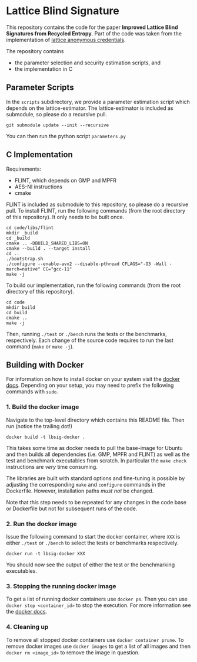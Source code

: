 #	Lattice Blind Signature
This repository contains the code for the paper **Improved Lattice Blind Signatures from Recycled Entropy**. Part of the code was taken from the implementation of [lattice anonymous credentials](https://github.com/Chair-for-Security-Engineering/lattice-anonymous-credentials).

The repository contains
- the parameter selection and security estimation scripts, and
- the implementation in C

## Parameter Scripts

In the `scripts` subdirectory, we provide a parameter estimation script which depends on the lattice-estimator.
The lattice-estimator is included as submodule, so please do a recursive pull.
```shell
git submodule update --init --recursive
```

You can then run the python script `parameters.py`

## C Implementation

Requirements:
- FLINT, which depends on GMP and MPFR
- AES-NI instructions
- cmake

FLINT is included as submodule to this repository, so please do a recursive pull.
To install FLINT, run the following commands (from the root directory of this repository). It only needs to be built once.
```shell
cd code/libs/flint
mkdir _build
cd _build
cmake .. -DBUILD_SHARED_LIBS=ON
cmake --build . --target install
cd ..
./bootstrap.sh 
./configure --enable-avx2 --disable-pthread CFLAGS="-O3 -Wall -march=native" CC="gcc-11"
make -j
```

To build our implementation, run the following commands (from the root directory of this repository).
```shell
cd code
mkdir build
cd build
cmake ..
make -j
```

Then, running `./test` or `./bench` runs the tests or the benchmarks, respectively. Each change of the source code requires to run the last command (`make` or `make -j`).


## Building with Docker
For information on how to install docker on your system visit the [docker docs](https://docs.docker.com/).
Depending on your setup, you may need to prefix the following commands with `sudo`.

### 1. Build the docker image
Navigate to the top-level directory which contains this README file. Then run (notice the trailing dot!)
```shell
docker build -t lbsig-docker .
```
This takes some time as docker needs to pull the base-image for Ubuntu and then builds all dependencies
(i.e. GMP, MPFR and FLINT) as well as the test and benchmark executables from scratch.
In particular the `make check` instructions are *very* time consuming.

The libraries are built with standard options and fine-tuning is possible by adjusting the corresponding
`make` and `configure` commands in the Dockerfile. However, installation paths *must not* be changed.

Note that this step needs to be repeated for any changes in the code base or Dockerfile but not
for subsequent runs of the code.

### 2. Run the docker image
Issue the following command to start the docker container, where `XXX` is either `./test` or `./bench` to select
the tests or benchmarks respectively.
```shell
docker run -t lbsig-docker XXX
```
You should now see the output of either the test or the benchmarking executables.

### 3. Stopping the running docker image
To get a list of running docker containers use `docker ps`. Then you can use `docker stop <container_id>` to stop
the execution. For more information see the [docker docs](https://docs.docker.com/engine/reference/builder/).

### 4. Cleaning up
To remove all stopped docker containers use `docker container prune`.
To remove docker images use `docker images` to get a list of all images and then `docker rm <image_id>` to remove
the image in question.
